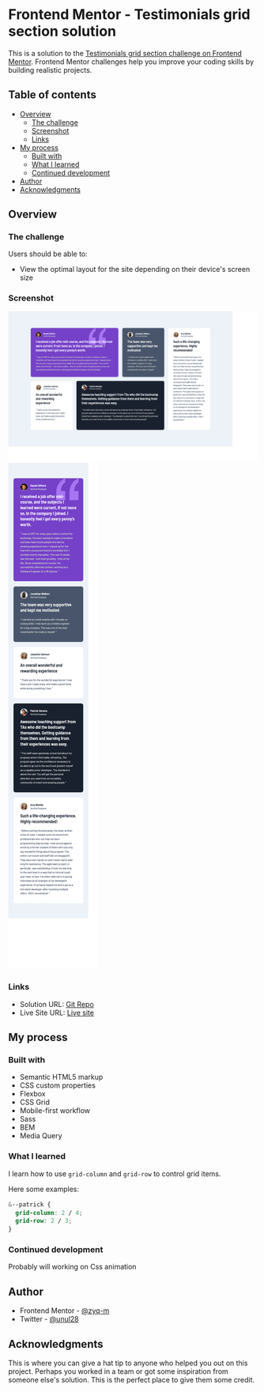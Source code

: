 # Frontend Mentor - Testimonials grid section solution

This is a solution to the [Testimonials grid section challenge on Frontend Mentor](https://www.frontendmentor.io/challenges/testimonials-grid-section-Nnw6J7Un7). Frontend Mentor challenges help you improve your coding skills by building realistic projects. 

## Table of contents

- [Overview](#overview)
  - [The challenge](#the-challenge)
  - [Screenshot](#screenshot)
  - [Links](#links)
- [My process](#my-process)
  - [Built with](#built-with)
  - [What I learned](#what-i-learned)
  - [Continued development](#continued-development)
- [Author](#author)
- [Acknowledgments](#acknowledgments)

## Overview

### The challenge

Users should be able to:

- View the optimal layout for the site depending on their device's screen size

### Screenshot

![Desktop screenshot](./screenshot/desktop-ss.png)
![Mobile screenshot](./screenshot/mobile-ss.png)

### Links

- Solution URL: [Git Repo](https://github.com/zyq-m/testimonial-section)
- Live Site URL: [Live site](https://zyq-m.github.io/testimonial-section/)

## My process

### Built with

- Semantic HTML5 markup
- CSS custom properties
- Flexbox
- CSS Grid
- Mobile-first workflow
- Sass
- BEM
- Media Query

### What I learned

I learn how to use ```grid-column``` and ```grid-row``` to control grid items.

Here some examples:

```css
&--patrick {     
  grid-column: 2 / 4;
  grid-row: 2 / 3;
}
```

### Continued development

Probably will working on Css animation

## Author

- Frontend Mentor - [@zyq-m](https://www.frontendmentor.io/profile/zyq-m)
- Twitter - [@unul28](https://www.twitter.com/unul28)

## Acknowledgments

This is where you can give a hat tip to anyone who helped you out on this project. Perhaps you worked in a team or got some inspiration from someone else's solution. This is the perfect place to give them some credit.
